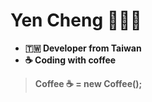 # Yen Cheng 🧑🏻‍💻
- **🇹🇼 Developer from Taiwan**<br/>
- **☕️ Coding with coffee**<br/>
> **Coffee ☕️ = new Coffee();**<br/>

<!-- ## I'm boar rider that ride mountain pig 🐾 🐾 🐾
```
┴┬┴┬／￣＼＿／￣＼
┬┴┬┴▏　　▏▔▔▔▔＼
┴┬┴／＼　／　　　　　　﹨
┬┴∕　　　　　　　／　　　）
┴┬▏　　　　　　　　●　　▏
┬┴▏　　　　　　　　　　　▔█◤
┴◢██◣　　　　　　 ＼＿＿／   Hello 👋
┬█████◣　　　　　　　／　　　　
┴█████████████◣
◢██████████████▆▄
█◤◢██◣◥█████████◤＼
◥◢████　████████◤　　 ＼
┴█████　██████◤　　　　　 ﹨
┬│　　　│█████◤　　　　　　　　▏
┴│　　　│　　　　　　　　　　　　　　▏
┬∕　　　∕　　　　／▔▔▔＼　　　　 ∕
*∕＿＿_／﹨　　　∕　　　　　 ＼　　／＼
┬┴┬┴┬┴＼ 　　 ＼_　　　　　﹨／　　﹨
┴┬┴┬┴┬┴ ＼＿＿＿＼　　　　 ﹨／▔＼﹨／▔＼
┴┬┴┬┴┬┴┴┬┴┬┴┬┴＼　　 ∕　 ／▔﹨　／▔
```
-->
<!--
**ridemountainpig/ridemountainpig** is a ✨ _special_ ✨ repository because its `README.md` (this file) appears on your GitHub profile.

Here are some ideas to get you started:

- 🔭 I’m currently working on ...
- 🌱 I’m currently learning ...
- 👯 I’m looking to collaborate on ...
- 🤔 I’m looking for help with ...
- 💬 Ask me about ...
- 📫 How to reach me: ...
- 😄 Pronouns: ...
- ⚡ Fun fact: ...
-->
<!--
[![ridemountainpig GitHub Stats](https://github-readme-stats.vercel.app/api?username=ridemountainpig&count_private=true&show_icons=true&include_all_commits=true)](https://github.com/ridemountainpig)  
-->
<!--
[![ridemountainpig Top Langs](https://github-readme-stats.vercel.app/api/top-langs/?username=ridemountainpig&count_private=true&show_icons=true&include_all_commits=true)](https://github.com/ridemountainpig)
-->
